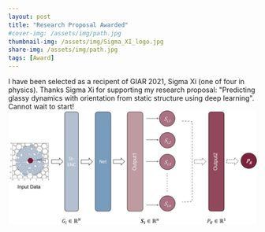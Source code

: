 ```yaml
---
layout: post
title: "Research Proposal Awarded"
#cover-img: /assets/img/path.jpg
thumbnail-img: /assets/img/Sigma_XI_logo.jpg
share-img: /assets/img/path.jpg
tags: [Award]
---
```


I have been selected as a recipent of GIAR 2021, Sigma Xi (one of four in physics). Thanks Sigma Xi for supporting my research proposal: "Predicting glassy dynamics with orientation from static structure using deep learning". Cannot wait to start! ![Crepe](/assets/img/SoftNet.jpg#pic_right) 
